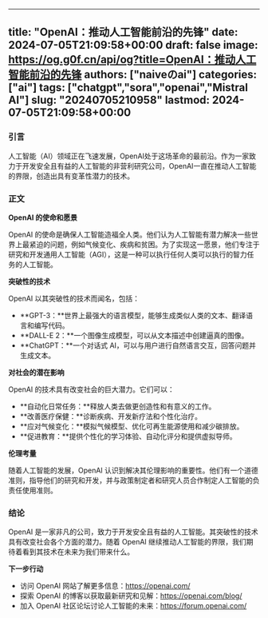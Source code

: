 
---
title: "OpenAI：推动人工智能前沿的先锋"
date: 2024-07-05T21:09:58+00:00
draft: false
image: https://og.g0f.cn/api/og?title=OpenAI：推动人工智能前沿的先锋
authors: ["naiveのai"]
categories: ["ai"]
tags: ["chatgpt","sora","openai","Mistral AI"]
slug: "20240705210958"
lastmod: 2024-07-05T21:09:58+00:00
---
### 引言

人工智能（AI）领域正在飞速发展，OpenAI处于这场革命的最前沿。作为一家致力于开发安全且有益的人工智能的非营利研究公司，OpenAI一直在推动人工智能的界限，创造出具有变革性潜力的技术。

### 正文

**OpenAI 的使命和愿景**

OpenAI 的使命是确保人工智能造福全人类。他们认为人工智能有潜力解决一些世界上最紧迫的问题，例如气候变化、疾病和贫困。为了实现这一愿景，他们专注于研究和开发通用人工智能（AGI），这是一种可以执行任何人类可以执行的智力任务的人工智能。

**突破性的技术**

OpenAI 以其突破性的技术而闻名，包括：

* **GPT-3：**世界上最强大的语言模型，能够生成类似人类的文本、翻译语言和编写代码。
* **DALL-E 2：**一个图像生成模型，可以从文本描述中创建逼真的图像。
* **ChatGPT：**一个对话式 AI，可以与用户进行自然语言交互，回答问题并生成文本。

**对社会的潜在影响**

OpenAI 的技术具有改变社会的巨大潜力。它们可以：

* **自动化日常任务：**释放人类去做更创造性和有意义的工作。
* **改善医疗保健：**诊断疾病、开发新疗法和个性化治疗。
* **应对气候变化：**模拟气候模型、优化可再生能源使用和减少碳排放。
* **促进教育：**提供个性化的学习体验、自动化评分和提供虚拟导师。

**伦理考量**

随着人工智能的发展，OpenAI 认识到解决其伦理影响的重要性。他们有一个道德准则，指导他们的研究和开发，并与政策制定者和研究人员合作制定人工智能的负责任使用准则。

### 结论

OpenAI 是一家非凡的公司，致力于开发安全且有益的人工智能。其突破性的技术具有改变社会各个方面的潜力。随着 OpenAI 继续推动人工智能的界限，我们期待着看到其技术在未来为我们带来什么。

**下一步行动**

* 访问 OpenAI 网站了解更多信息：https://openai.com/
* 探索 OpenAI 的博客以获取最新研究和见解：https://openai.com/blog/
* 加入 OpenAI 社区论坛讨论人工智能的未来：https://forum.openai.com/